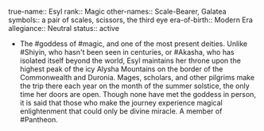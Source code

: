 true-name:: Esyl
rank:: Magic
other-names:: Scale-Bearer, Galatea
symbols:: a pair of scales, scissors, the third eye
era-of-birth:: Modern Era
allegiance:: Neutral
status:: active

- The #goddess of #magic, and one of the most present deities. Unlike #Shiyin, who hasn't been seen in centuries, or #Akasha, who has isolated itself beyond the world, Esyl maintains her throne upon the highest peak of the icy Alysha Mountains on the border of the Commonwealth and Duronia. Mages, scholars, and other pilgrims make the trip there each year on the month of the summer solstice, the only time her doors are open. Though none have met the goddess in person, it is said that those who make the journey experience magical enlightenment that could only be divine miracle. A member of #Pantheon.